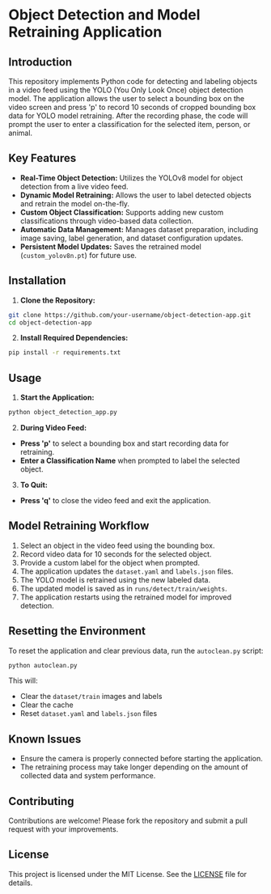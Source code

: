 # Object Detection and Model Retraining Application

## Introduction
This repository implements Python code for detecting and labeling objects in a video feed using the YOLO (You Only Look Once) object detection model. The application allows the user to select a bounding box on the video screen and press 'p' to record 10 seconds of cropped bounding box data for YOLO model retraining. After the recording phase, the code will prompt the user to enter a classification for the selected item, person, or animal.

## Key Features
- **Real-Time Object Detection:** Utilizes the YOLOv8 model for object detection from a live video feed.
- **Dynamic Model Retraining:** Allows the user to label detected objects and retrain the model on-the-fly.
- **Custom Object Classification:** Supports adding new custom classifications through video-based data collection.
- **Automatic Data Management:** Manages dataset preparation, including image saving, label generation, and dataset configuration updates.
- **Persistent Model Updates:** Saves the retrained model (`custom_yolov8n.pt`) for future use.

## Installation
1. **Clone the Repository:**
```bash
git clone https://github.com/your-username/object-detection-app.git
cd object-detection-app
```

2. **Install Required Dependencies:**
```bash
pip install -r requirements.txt
```

## Usage
1. **Start the Application:**
```bash
python object_detection_app.py
```

2. **During Video Feed:**
- **Press 'p'** to select a bounding box and start recording data for retraining.
- **Enter a Classification Name** when prompted to label the selected object.

3. **To Quit:**
- **Press 'q'** to close the video feed and exit the application.

## Model Retraining Workflow
1. Select an object in the video feed using the bounding box.
2. Record video data for 10 seconds for the selected object.
3. Provide a custom label for the object when prompted.
4. The application updates the `dataset.yaml` and `labels.json` files.
5. The YOLO model is retrained using the new labeled data.
6. The updated model is saved as in `runs/detect/train/weights`.
7. The application restarts using the retrained model for improved detection.

## Resetting the Environment
To reset the application and clear previous data, run the `autoclean.py` script:
```bash
python autoclean.py
```
This will:
- Clear the `dataset/train` images and labels
- Clear the cache
- Reset `dataset.yaml` and `labels.json` files

## Known Issues
- Ensure the camera is properly connected before starting the application.
- The retraining process may take longer depending on the amount of collected data and system performance.

## Contributing
Contributions are welcome! Please fork the repository and submit a pull request with your improvements.

## License
This project is licensed under the MIT License. See the [LICENSE](LICENSE) file for details.

